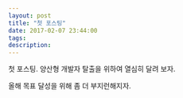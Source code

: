 ```yaml
---
layout: post
title: "첫 포스팅"
date: 2017-02-07 23:44:00
tags: 
description: 
---
```


첫 포스팅. 양산형 개발자 탈출을 위하여 열심히 달려 보자.

올해 목표 달성을 위해 좀 더 부지런해지자.